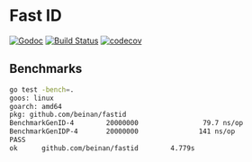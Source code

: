 # Fast ID

[![Godoc](https://godoc.org/github.com/beinan/fastid?status.svg)](https://godoc.org/github.com/beinan/fastid)
[![Build Status](https://travis-ci.org/beinan/fastid.svg?branch=master)](https://travis-ci.org/beinan/fastid)
[![codecov](https://codecov.io/gh/beinan/fastid/branch/master/graph/badge.svg)](https://codecov.io/gh/beinan/fastid)

## Benchmarks
```bash
go test -bench=.
goos: linux
goarch: amd64
pkg: github.com/beinan/fastid
BenchmarkGenID-4        20000000                79.7 ns/op
BenchmarkGenIDP-4       20000000               141 ns/op
PASS
ok      github.com/beinan/fastid        4.779s
```
